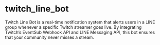 # twitch_line_bot
Twitch Line Bot is a real-time notification system that alerts users in a LINE group whenever a specific Twitch streamer goes live. By integrating Twitch’s EventSub Webhook API and LINE Messaging API, this bot ensures that your community never misses a stream.

